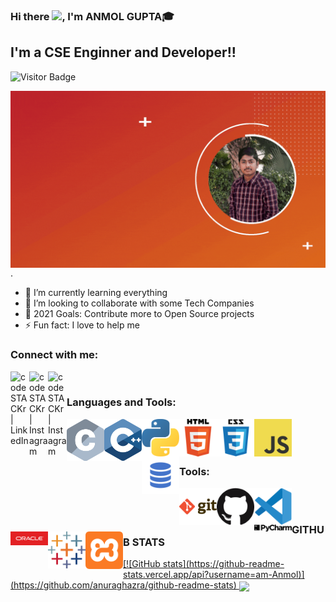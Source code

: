 ### Hi there <img src="https://github.com/TheDudeThatCode/TheDudeThatCode/blob/master/Assets/Hi.gif" width="27px">, I'm ANMOL GUPTA🎓 
## I'm a CSE Enginner and Developer!!  
![Visitor Badge](https://visitor-badge.laobi.icu/badge?page_id=am-Anmol.am-Anmol)
<div>
  <img align="left" alt="GIF" src="https://github.com/am-Anmol/am-Anmol/blob/main/IMG/Github.gif" />
  
  </div>
  .  

- 🌱 I’m currently learning everything 
- 👯 I’m looking to collaborate with some Tech Companies
- 🥅 2021 Goals: Contribute more to Open Source projects
- ⚡ Fun fact: I love to help me

### Connect with me:

[<img align="left" alt="codeSTACKr | LinkedIn" width="30px" src="https://cdn.jsdelivr.net/npm/simple-icons@v3/icons/linkedin.svg" />][linkedin]
[<img align="left" alt="codeSTACKr | Instagram" width="30px" src="https://cdn.jsdelivr.net/npm/simple-icons@v3/icons/instagram.svg" />][instagram]
[<img align="left" alt="codeSTACKr | Instagram" width="30px" src="https://cdn.jsdelivr.net/npm/simple-icons@v3/icons/facebook.svg" />][facebook]

<br />


### Languages and Tools:
[<img align="left" alt="C" width="60px" src="https://github.com/am-Anmol/am-Anmol/blob/main/IMG/c-.svg" />][C ] 
[<img align="left" alt="C++" width="60px" src="https://github.com/am-Anmol/am-Anmol/blob/main/IMG/c.svg" />][C++ ] 
[<img align="left" alt="Python" width="60px" src="https://github.com/am-Anmol/am-Anmol/blob/main/IMG/python-5.svg" />][Python]
[<img align="left" alt="HTML5" width="60px" src="https://raw.githubusercontent.com/github/explore/80688e429a7d4ef2fca1e82350fe8e3517d3494d/topics/html/html.png" />][html ]
[<img align="left" alt="CSS3" width="60px" src="https://raw.githubusercontent.com/github/explore/80688e429a7d4ef2fca1e82350fe8e3517d3494d/topics/css/css.png" />][css]
[<img align="left" alt="JavaScript" width="60px" src="https://raw.githubusercontent.com/github/explore/80688e429a7d4ef2fca1e82350fe8e3517d3494d/topics/javascript/javascript.png" />][javascript ]
[<img align="left" alt="SQL" width="60px" src="https://raw.githubusercontent.com/github/explore/80688e429a7d4ef2fca1e82350fe8e3517d3494d/topics/sql/sql.png" />][sql ]
<br />
<br />
<br />



### Tools:
[<img align="left" alt="Git" width="60px" src="https://raw.githubusercontent.com/github/explore/80688e429a7d4ef2fca1e82350fe8e3517d3494d/topics/git/git.png" />][git ]
[<img align="left" alt="GitHub" width="60px" src="https://raw.githubusercontent.com/github/explore/78df643247d429f6cc873026c0622819ad797942/topics/github/github.png" />][github ] 
[<img align="left" alt="Visual Studio Code" width="60px" src="https://github.com/am-Anmol/am-Anmol/blob/main/IMG/visual-studio-code-1.svg" />][vscode]
[<img align="left" alt="PYcharm" width="60px" src="https://github.com/am-Anmol/am-Anmol/blob/main/IMG/pycharm-1.svg" />][PYcharm] 
[<img align="left" alt="Oracle" width="60px" src="https://github.com/am-Anmol/am-Anmol/blob/main/IMG/oracle-logo-1.svg" />][Oracle] 
[<img align="left" alt="tableau" width="60px" src="https://github.com/am-Anmol/am-Anmol/blob/main/IMG/tableau-software.svg" />][tableau] 
[<img align="left" alt="xampp" width="60px" src="https://github.com/am-Anmol/am-Anmol/blob/main/IMG/xampp.svg" />][xampp] 


<br />
<br />


### GITHUB STATS
<a href="https://github.com/am-Anmol/github-readme-stats">
  [![GitHub stats](https://github-readme-stats.vercel.app/api?username=am-Anmol)](https://github.com/anuraghazra/github-readme-stats)
</a>

<a href="https://github.com/am-Anmol/github-readme-stats">
 
  <img align="center" src="https://github-readme-stats.anuraghazra1.vercel.app/api/top-langs/?username=am-Anmol&layout=compact" />
</a>



[instagram]: https://instagram.com/anm0lgupta
[linkedin]: https://www.linkedin.com/in/anmol-gupta-79b8321b2/
[facebook]: https://m.facebook.com/ANM0LGUPTA
[vscode]: https://code.visualstudio.com
[html ]: https://www.w3schools.com/html/
[css ]: https://www.w3schools.com/css/
[javascript ]: https://www.w3schools.com/js/DEFAULT.asp
[sql ]: https://www.w3schools.com/sql/
[git ]: https://git-scm.com/
[github ]: https://github.com/
[C ]: https://www.tutorialspoint.com/cprogramming/index.htm#:~:text=C%20programming%20is%20a%20general,most%20widely%20used%20computer%20language.
[C++ ]: https://www.codecademy.com/catalog/language/c-plus-plus?g_network=g&g_device=c&g_adid=435749871118&g_keyword=c%2B%2B%20programming&g_acctid=243-039-7011&g_adtype=search&g_adgroupid=102650142713&g_keywordid=kwd-12432420&g_campaign=ROW+Language%3A+Basic+-+Exact&g_campaignid=10074200771&utm_id=t_kwd-12432420:ag_102650142713:cp_10074200771:n_g:d_c&utm_term=c%2B%2B%20programming&utm_campaign=ROW%20Language%3A%20Basic%20-%20Exact&utm_source=google&utm_medium=paid-search&utm_content=435749871118&hsa_acc=2430397011&hsa_cam=10074200771&hsa_grp=102650142713&hsa_ad=435749871118&hsa_src=g&hsa_tgt=kwd-12432420&hsa_kw=c%2B%2B%20programming&hsa_mt=e&hsa_net=adwords&hsa_ver=3&gclid=Cj0KCQiA7NKBBhDBARIsAHbXCB7tn2ETwKAz0N7UUwlAm8j9eH4WDofaavXE-xVWcJItQet66kds5r8aAuvrEALw_wcB
[Python ]: https://www.python.org/
[PYcharm]: https://www.jetbrains.com/pycharm/
[Oracle]: https://www.oracle.com/in/database/
[tableau]: https://www.tableau.com/
[xampp]: https://www.apachefriends.org/index.html

